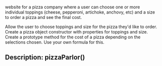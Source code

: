 website for a pizza company where a user can choose one or more individual toppings (cheese, pepperoni, artichoke, anchovy, etc) and a size to order a pizza and see the final cost.

Allow the user to choose toppings and size for the pizza they'd like to order.
Create a pizza object constructor with properties for toppings and size.
Create a prototype method for the cost of a pizza depending on the selections chosen. Use your own formula for this.

## Description: pizzaParlor()

